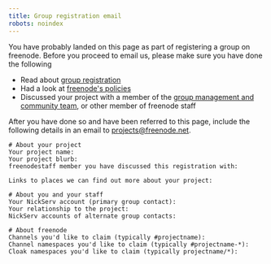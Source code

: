 ```yaml
---
title: Group registration email
robots: noindex
---
```


You have probably landed on this page as part of registering a group on freenode.
Before you proceed to email us, please make sure you have done the following

* Read about [group registration](/groupreg)
* Had a look at [freenode's policies](/policies)
* Discussed your project with a member of the [group management and community team](/groupreg#group-management-community-team), or other member of freenode staff

After you have done so and have been referred to this page, include the following
details in an email to <projects@freenode.net>.

    # About your project
    Your project name:
    Your project blurb:
    freenodestaff member you have discussed this registration with:
    
    Links to places we can find out more about your project:
    
    # About you and your staff
    Your NickServ account (primary group contact):
    Your relationship to the project:
    NickServ accounts of alternate group contacts:
    
    # About freenode
    Channels you'd like to claim (typically #projectname):
    Channel namespaces you'd like to claim (typically #projectname-*):
    Cloak namespaces you'd like to claim (typically projectname/*):
